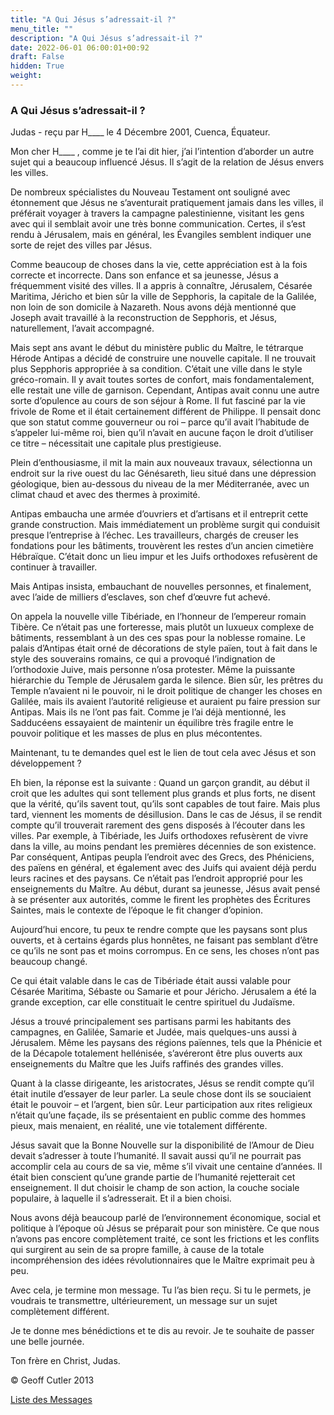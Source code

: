 ```yaml
---
title: "A Qui Jésus s’adressait-il ?"
menu_title: ""
description: "A Qui Jésus s’adressait-il ?"
date: 2022-06-01 06:00:01+00:92
draft: False
hidden: True
weight:
---
```

### A Qui Jésus s’adressait-il ?

Judas - reçu par H____ le 4 Décembre 2001, Cuenca, Équateur.

Mon cher H____ , comme je te l’ai dit hier, j’ai l’intention d’aborder un autre sujet qui a beaucoup influencé Jésus. Il s’agit de la relation de Jésus envers les villes.

De nombreux spécialistes du Nouveau Testament ont souligné avec étonnement que Jésus ne s’aventurait pratiquement jamais dans les villes, il préférait voyager à travers la campagne palestinienne, visitant les gens avec qui il semblait avoir une très bonne communication. Certes, il s’est rendu à Jérusalem, mais en général, les Évangiles semblent indiquer une sorte de rejet des villes par Jésus.

Comme beaucoup de choses dans la vie, cette appréciation est à la fois correcte et incorrecte. Dans son enfance et sa jeunesse, Jésus a fréquemment visité des villes. Il a appris à connaître, Jérusalem, Césarée Maritima, Jéricho et bien sûr la ville de Sepphoris, la capitale de la Galilée, non loin de son domicile à Nazareth. Nous avons déjà mentionné que Joseph avait travaillé à la reconstruction de Sepphoris, et Jésus, naturellement, l’avait accompagné.

Mais sept ans avant le début du ministère public du Maître, le tétrarque Hérode Antipas a décidé de construire une nouvelle capitale. Il ne trouvait plus Sepphoris appropriée à sa condition. C’était une ville dans le style gréco-romain. Il y avait toutes sortes de confort, mais fondamentalement, elle restait une ville de garnison. Cependant, Antipas avait connu une autre sorte d’opulence au cours de son séjour à Rome. Il fut fasciné par la vie frivole de Rome et il était certainement différent de Philippe. Il pensait donc que son statut comme gouverneur ou roi – parce qu’il avait  l’habitude de s’appeler lui-même roi, bien qu’il n’avait en aucune façon le droit d’utiliser ce titre – nécessitait une capitale plus prestigieuse.

Plein d’enthousiasme, il mit la main aux nouveaux travaux, sélectionna un endroit sur la rive ouest du lac Génésareth, lieu situé dans une dépression géologique, bien au-dessous du niveau de la mer Méditerranée, avec un climat chaud et avec des thermes à proximité.

Antipas embaucha une armée d’ouvriers et d’artisans et il entreprit cette grande construction. Mais immédiatement un problème surgit qui conduisit presque l’entreprise à l’échec. Les travailleurs, chargés de creuser les fondations pour les bâtiments, trouvèrent les restes d’un ancien cimetière Hébraïque. C’était donc un lieu impur et les Juifs orthodoxes refusèrent de continuer à travailler.

Mais Antipas insista, embauchant de nouvelles personnes, et finalement, avec l’aide de milliers d’esclaves, son chef d’œuvre fut achevé.

On appela la nouvelle ville Tibériade, en l’honneur de l’empereur romain Tibère. Ce n’était pas une forteresse, mais plutôt un luxueux complexe de bâtiments, ressemblant à un des ces spas pour la noblesse romaine. Le palais d’Antipas était orné de décorations de style païen, tout à fait dans le style des souverains romains, ce qui a provoqué l’indignation de l’orthodoxie Juive, mais personne n’osa protester. Même la puissante hiérarchie du Temple de Jérusalem garda le silence. Bien sûr, les prêtres du Temple n’avaient ni le pouvoir, ni le droit politique de changer les choses en Galilée, mais ils avaient l’autorité religieuse et auraient pu faire pression sur Antipas. Mais ils ne l’ont pas fait. Comme je l’ai déjà mentionné, les Sadducéens essayaient de maintenir un équilibre très fragile entre le pouvoir politique et les masses de plus en plus mécontentes.

Maintenant, tu te demandes quel est le lien de tout cela avec Jésus et son développement ?

Eh bien, la réponse est la suivante : Quand un garçon grandit, au début il croit que les adultes qui sont tellement plus grands et plus forts, ne disent que la vérité, qu’ils savent tout, qu’ils sont capables de tout faire. Mais plus tard, viennent les moments de désillusion. Dans le cas de Jésus, il se rendit compte qu’il trouverait rarement des gens disposés à l’écouter dans les villes. Par exemple, à Tibériade, les Juifs orthodoxes refusèrent de vivre dans la ville, au moins pendant les premières décennies de son existence. Par conséquent, Antipas peupla l’endroit avec des Grecs, des Phéniciens, des païens en général, et également avec des Juifs qui avaient déjà perdu leurs racines et des paysans. Ce n’était pas l’endroit approprié pour les enseignements du Maître. Au début, durant sa jeunesse, Jésus avait pensé à se présenter aux autorités, comme le firent les prophètes des Écritures Saintes, mais le contexte de l’époque le fit changer d’opinion.

Aujourd’hui encore, tu peux te rendre compte que les paysans sont plus ouverts, et à certains égards plus honnêtes, ne faisant pas semblant d’être ce qu’ils ne sont pas et moins corrompus. En ce sens, les choses n’ont pas beaucoup changé.

Ce qui était valable dans le cas de Tibériade était aussi valable pour Césarée Maritima, Sébaste ou Samarie et pour Jéricho. Jérusalem a été la grande exception, car elle constituait le centre spirituel du Judaïsme.

Jésus a trouvé principalement ses partisans parmi les habitants des campagnes, en Galilée, Samarie et Judée, mais quelques-uns aussi à Jérusalem. Même les paysans des régions païennes, tels que la Phénicie et de la Décapole totalement hellénisée, s’avéreront être plus ouverts aux enseignements du Maître que les Juifs raffinés des grandes villes.

Quant à la classe dirigeante, les aristocrates, Jésus se rendit compte qu’il était inutile d’essayer de leur parler. La seule chose dont ils se souciaient était le pouvoir – et l’argent, bien sûr. Leur participation aux rites religieux n’était qu’une façade, ils se présentaient en public comme des hommes pieux, mais menaient, en réalité, une vie totalement différente.

Jésus savait que la Bonne Nouvelle sur la disponibilité de l’Amour de Dieu devait s’adresser  à toute l’humanité. Il savait aussi qu’il ne pourrait pas accomplir cela au cours de sa vie, même s’il vivait une centaine d’années. Il était bien conscient qu’une grande partie de l’humanité rejetterait cet enseignement. Il dut choisir le champ de son action, la couche sociale populaire, à laquelle il s’adresserait. Et il a bien choisi.

Nous avons déjà beaucoup parlé de l’environnement économique, social et politique à l’époque où Jésus se préparait pour son ministère. Ce que nous n’avons pas encore complètement traité, ce sont les frictions et les conflits qui surgirent au sein de sa propre famille, à cause de la totale incompréhension des idées révolutionnaires que le Maître exprimait peu à peu.

Avec cela, je termine mon message. Tu l’as bien reçu. Si tu le permets, je voudrais te transmettre, ultérieurement, un message sur un sujet complètement différent.

Je te donne mes bénédictions et te dis au revoir. Je te souhaite de passer une belle journée.

Ton frère en Christ, Judas.

© Geoff Cutler 2013

[Liste des Messages](/fr-contemporary-messages/fr-contemporary-messages-by-date-order/fr-contemporary-messages-2001)
